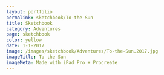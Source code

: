 ```yaml
---
layout: portfolio
permalink: sketchbook/To-the-Sun
title: Sketchbook
category: Adventures
page: sketchbook
color: yellow
date: 1-1-2017
image: /images/sketchbook/Adventures/To-the-Sun.2017.jpg
imageTitle: To the Sun
imageMeta: Made with iPad Pro + Procreate
---
```

